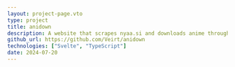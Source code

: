 ```yaml
---
layout: project-page.vto
type: project
title: anidown
description: A website that scrapes nyaa.si and downloads anime through qBittorrent
github_url: https://github.com/Veirt/anidown
technologies: ["Svelte", "TypeScript"]
date: 2024-07-20
---
```

